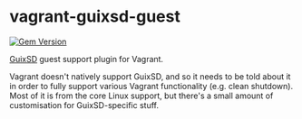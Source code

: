 vagrant-guixsd-guest
====================
[![Gem Version](https://badge.fury.io/rb/vagrant-guixsd-guest.svg)](https://badge.fury.io/rb/vagrant-guixsd-guest)

[GuixSD](https://guix.gnu.org/) guest support plugin for Vagrant.

Vagrant doesn't natively support GuixSD, and so it needs to be told about it in order to fully support various Vagrant functionality (e.g. clean shutdown). Most of it is from the core Linux support, but there's a small amount of customisation for GuixSD-specific stuff.
